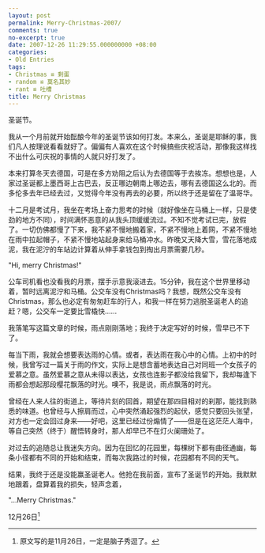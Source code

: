 ```yaml
---
layout: post
permalink: Merry-Christmas-2007/
comments: true
no-excerpt: true
date: 2007-12-26 11:29:55.000000000 +08:00
categories:
- Old Entries
tags:
- Christmas ≌ 剩蛋
- random ≌ 莫名其妙
- rant ≌ 吐槽
title: Merry Christmas
---
```

圣诞节。

我从一个月前就开始酝酿今年的圣诞节该如何打发。本来么，圣诞是耶稣的事，我们凡人按理说看看就好了。偏偏有人喜欢在这个时候搞些庆祝活动，那像我这样找不出什么可庆祝的事情的人就只好打发了。

本来打算冬天去德国，可是在多方劝阻之后认为去德国等于去挨冻。想想也是，人家过圣诞都上墨西哥上古巴去，反正哪边朝南上哪边去，哪有去德国这么北的。而多伦多去年已经去过，又觉得今年没有再去的必要，所以终于还是留在了温哥华。

十二月是考试月，我坐在考场上奋力思考的时候（就好像坐在马桶上一样，只是使劲的地方不同），时间满怀恶意的从我头顶缓缓流过。不知不觉考试已完，放假了。一切仿佛都慢了下来，我不紧不慢地搬着家，不紧不慢地上着网，不紧不慢地在雨中拉起帽子，不紧不慢地站起身来给马桶冲水。昨晚又天降大雪，雪花落地成泥，我在泥泞的车站边计算着从伸手拿钱包到掏出月票需要几秒。

"Hi, merry Christmas!"

公车司机看也没看我的月票，摆手示意我滚进去。15分钟，我在这个世界里移动着，暂时远离泥泞和马桶。公交车没有Christmas吗？我想，既然公交车没有Christmas，那么也必定有匆匆赶车的行人，和我一样在努力逃脱圣诞老人的追赶？嗯，公交车一定要比雪橇快……

我落笔写这篇文章的时候，雨点刚刚落地；我终于决定写好的时候，雪早已不下了。

每当下雨，我就会想要表达雨的心情。或者，表达雨在我心中的心情。上初中的时候，我曾写过一篇关于雨的作文，实际上是想含蓄地表达自己对同班一个女孩子的爱慕之意。虽然爱慕之意从未得以表达，女孩也连影子都没给我留下，我却每逢下雨都会想起那段樱花飘落的时光。噢不，我是说，雨点飘落的时光。

曾经在人来人往的街道上，等待片刻的回首，期望在那四目相对的刹那，能找到熟悉的味道。也曾经与人擦肩而过，心中突然涌起强烈的起伏，感觉只要回头张望，对方也一定会回过身来——好吧，这里已经过份煽情了——但是在这茫茫人海中，等自己突然（终于）醒悟转身时，那人却早已不在灯火阑珊处了。

对过去的追随总让我迷失方向。因为在回忆的花园里，每棵树下都有曲径通幽，每条小径都有不同的开始和结束，而每次我路过的时候，花园都有不同的天气。

结果，我终于还是没能赢圣诞老人。他抢在我前面，宣布了圣诞节的开始。我默默地跟着，盘算着我的损失，轻声念着，

"...Merry Christmas."

12月26日[^date]

[^date]: 原文写的是11月26日，一定是脑子秀逗了。
